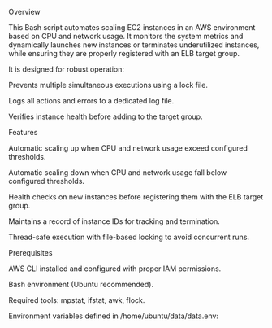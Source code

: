 Overview

This Bash script automates scaling EC2 instances in an AWS environment based on CPU and network usage. It monitors the system metrics and dynamically launches new instances or terminates underutilized instances, while ensuring they are properly registered with an ELB target group.

It is designed for robust operation:

Prevents multiple simultaneous executions using a lock file.

Logs all actions and errors to a dedicated log file.

Verifies instance health before adding to the target group.

Features

Automatic scaling up when CPU and network usage exceed configured thresholds.

Automatic scaling down when CPU and network usage fall below configured thresholds.

Health checks on new instances before registering them with the ELB target group.

Maintains a record of instance IDs for tracking and termination.

Thread-safe execution with file-based locking to avoid concurrent runs.

Prerequisites

AWS CLI installed and configured with proper IAM permissions.

Bash environment (Ubuntu recommended).

Required tools: mpstat, ifstat, awk, flock.

Environment variables defined in /home/ubuntu/data/data.env:
